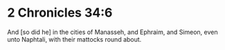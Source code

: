 # 2 Chronicles 34:6

And [so did he] in the cities of Manasseh, and Ephraim, and Simeon, even unto Naphtali, with their mattocks round about.